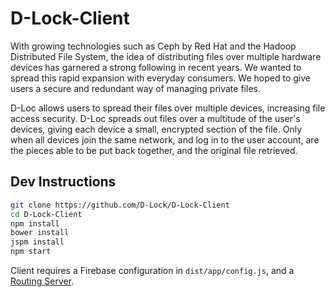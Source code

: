 # D-Lock-Client
With growing technologies such as Ceph by Red Hat and the Hadoop Distributed File System, the idea of distributing files over multiple hardware devices has garnered a strong following in recent years. We wanted to spread this rapid expansion with everyday consumers. We hoped to give users a secure and redundant way of managing private files.

D-Loc allows users to spread their files over multiple devices, increasing file access security. D-Loc spreads out files over a multitude of the user's devices, giving each device a small, encrypted section of the file. Only when all devices join the same network, and log in to the user account, are the pieces able to be put back together, and the original file retrieved.

## Dev Instructions
```bash
git clone https://github.com/D-Lock/D-Lock-Client
cd D-Lock-Client
npm install
bower install
jspm install
npm start
```

Client requires a Firebase configuration in `dist/app/config.js`, and a [Routing Server](https://github.com/D-Lock/Routing-Server).
